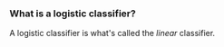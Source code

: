 ### What is a logistic classifier?

A logistic classifier is what's called the *linear* classifier. 

